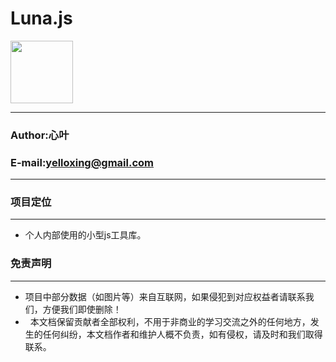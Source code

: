 # Luna.js


<div align=left><img width="100" height="100" src="https://github.com/yelloxing/Luna.js/blob/master/luna.png"/></div>

****
### Author:心叶
### E-mail:yelloxing@gmail.com
****

### 项目定位
------
*   个人内部使用的小型js工具库。

### 免责声明
------
*   项目中部分数据（如图片等）来自互联网，如果侵犯到对应权益者请联系我们，方便我们即使删除！
*   本文档保留贡献者全部权利，不用于非商业的学习交流之外的任何地方，发生的任何纠纷，本文档作者和维护人概不负责，如有侵权，请及时和我们取得联系。
